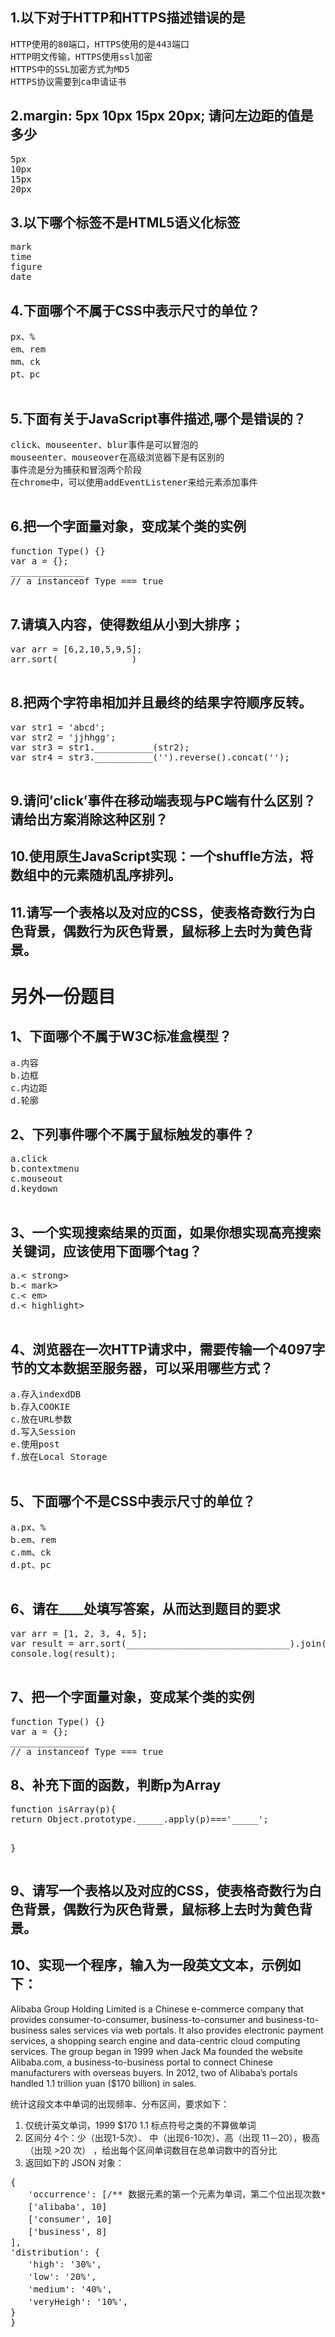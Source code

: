 
<h2>1.以下对于HTTP和HTTPS描述错误的是</h2>
<pre>
HTTP使用的80端口，HTTPS使用的是443端口
HTTP明文传输，HTTPS使用ssl加密
HTTPS中的SSL加密方式为MD5
HTTPS协议需要到ca申请证书 </pre>

<h2>2.margin: 5px 10px 15px 20px; 请问左边距的值是多少</h2>
<pre>
5px
10px
15px
20px </pre>

<h2>3.以下哪个标签不是HTML5语义化标签</h2>
<pre>
mark
time
figure
date </pre>

<h2>4.下面哪个不属于CSS中表示尺寸的单位？</h2>
<pre>
px、%
em、rem
mm、ck
pt、pc
    </pre>

<h2>5.下面有关于JavaScript事件描述,哪个是错误的？ </h2>
<pre>
click、mouseenter、blur事件是可以冒泡的
mouseenter、mouseover在高级浏览器下是有区别的
事件流是分为捕获和冒泡两个阶段
在chrome中，可以使用addEventListener来给元素添加事件
    </pre>

<h2>6.把一个字面量对象，变成某个类的实例</h2>
<pre>
function Type() {}
var a = {};
______________
// a instanceof Type === true
    </pre>

<h2>7.请填入内容，使得数组从小到大排序；</h2>
<pre>
var arr = [6,2,10,5,9,5];
arr.sort(              )
    </pre>

<h2>8.把两个字符串相加并且最终的结果字符顺序反转。</h2>
<pre>
var str1 = 'abcd';
var str2 = 'jjhhgg';
var str3 = str1.___________(str2);
var str4 = str3.___________('').reverse().concat('');
    </pre>

<h2>9.请问’click’事件在移动端表现与PC端有什么区别？请给出方案消除这种区别？</h2>

<h2>10.使用原生JavaScript实现：一个shuffle方法，将数组中的元素随机乱序排列。</h2>

<h2>11.请写一个表格以及对应的CSS，使表格奇数行为白色背景，偶数行为灰色背景，鼠标移上去时为黄色背景。</h2>

<h1>另外一份题目</h1>

<h2>1、下面哪个不属于W3C标准盒模型？</h2>
<pre>
a.内容
b.边框
c.内边距
d.轮廓</pre>

<h2>2、下列事件哪个不属于鼠标触发的事件？</h2>
<pre>
a.click
b.contextmenu
c.mouseout
d.keydown
    </pre>

<h2>3、一个实现搜索结果的页面，如果你想实现高亮搜索关键词，应该使用下面哪个tag？</h2>
<pre>
a.< strong>
b.< mark>
c.< em>
d.< highlight>
    </pre>

<h2>4、浏览器在一次HTTP请求中，需要传输一个4097字节的文本数据至服务器，可以采用哪些方式？</h2>
<pre>
a.存入indexdDB
b.存入COOKIE
c.放在URL参数
d.写入Session
e.使用post
f.放在Local Storage
    </pre>

<h2>5、下面哪个不是CSS中表示尺寸的单位？</h2>
<pre>
a.px、%
b.em、rem
c.mm、ck
d.pt、pc
     </pre>
<h2>6、请在____处填写答案，从而达到题目的要求</h2>
<pre>
var arr = [1, 2, 3, 4, 5];
var result = arr.sort(_______________________________).join("+");
console.log(result);
    </pre>

<h2>7、把一个字面量对象，变成某个类的实例</h2>
<pre>
function Type() {}
var a = {};
______________
// a instanceof Type === true
</pre>

<h2>8、补充下面的函数，判断p为Array</h2>
<pre>
function isArray(p){
return Object.prototype._____.apply(p)==='_____';

}
     </pre>

<h2>9、请写一个表格以及对应的CSS，使表格奇数行为白色背景，偶数行为灰色背景，鼠标移上去时为黄色背景。</h2>

<h2>10、实现一个程序，输入为一段英文文本，示例如下：</h2>

Alibaba Group Holding Limited is a Chinese e-commerce company that provides consumer-to-consumer, business-to-consumer and business-to-business sales services via web portals. It also provides electronic payment services, a shopping search engine and data-centric cloud computing services. The group began in 1999 when Jack Ma founded the website Alibaba.com, a business-to-business portal to connect Chinese manufacturers with overseas buyers. In 2012, two of Alibaba’s portals handled 1.1 trillion yuan ($170 billion) in sales.

统计这段文本中单词的出现频率、分布区间，要求如下：
1. 仅统计英文单词，1999 $170 1.1 标点符号之类的不算做单词
2. 区间分 4个：少（出现1-5次）、 中（出现6-10次）、高（出现 11－20），极高（出现 >20 次） ，给出每个区间单词数目在总单词数中的百分比
3. 返回如下的 JSON 对象：

<pre>
{
　　'occurrence': [/** 数据元素的第一个元素为单词，第二个位出现次数**/
　　['alibaba', 10]
　　['consumer', 10]
　　['business', 8]
],
'distribution': {
　　'high': '30%',
　　'low': '20%',
　　'medium': '40%',
　　'veryHeigh': '10%',
}
}
</pre>